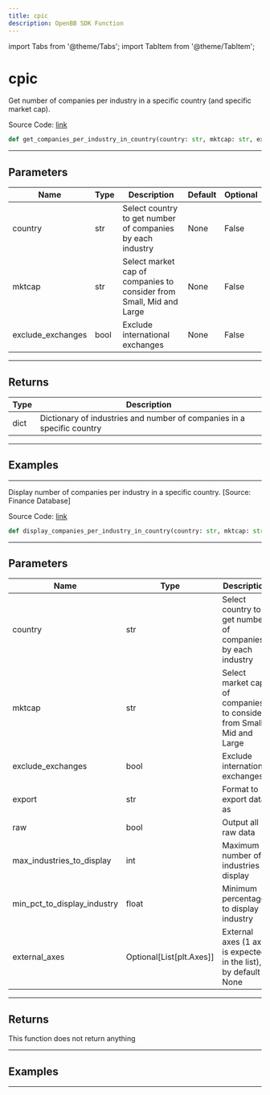 ```yaml
---
title: cpic
description: OpenBB SDK Function
---
```


import Tabs from '@theme/Tabs';
import TabItem from '@theme/TabItem';

# cpic

<Tabs>
<TabItem value="model" label="Model" default>

Get number of companies per industry in a specific country (and specific market cap).

Source Code: [link](https://github.com/OpenBB-finance/OpenBBTerminal/tree/main/openbb_terminal/stocks/sector_industry_analysis/financedatabase_model.py#L255)

```python
def get_companies_per_industry_in_country(country: str, mktcap: str, exclude_exchanges: bool) -> dict
```
---

## Parameters

| Name | Type | Description | Default | Optional |
| ---- | ---- | ----------- | ------- | -------- |
| country | str | Select country to get number of companies by each industry | None | False |
| mktcap | str | Select market cap of companies to consider from Small, Mid and Large | None | False |
| exclude_exchanges | bool | Exclude international exchanges | None | False |

---

## Returns

| Type | Description |
| ---- | ----------- |
| dict | Dictionary of industries and number of companies in a specific country |

---

## Examples

---



</TabItem>
<TabItem value="view" label="View">

Display number of companies per industry in a specific country. [Source: Finance Database]

Source Code: [link](https://github.com/OpenBB-finance/OpenBBTerminal/tree/main/openbb_terminal/stocks/sector_industry_analysis/financedatabase_view.py#L376)

```python
def display_companies_per_industry_in_country(country: str, mktcap: str, exclude_exchanges: bool, export: str, raw: bool, max_industries_to_display: int, min_pct_to_display_industry: float, external_axes: Optional[List[matplotlib.axes._axes.Axes]]) -> None
```
---

## Parameters

| Name | Type | Description | Default | Optional |
| ---- | ---- | ----------- | ------- | -------- |
| country | str | Select country to get number of companies by each industry | None | False |
| mktcap | str | Select market cap of companies to consider from Small, Mid and Large | None | False |
| exclude_exchanges | bool | Exclude international exchanges | None | False |
| export | str | Format to export data as | None | False |
| raw | bool | Output all raw data | None | False |
| max_industries_to_display | int | Maximum number of industries to display | None | False |
| min_pct_to_display_industry | float | Minimum percentage to display industry | None | False |
| external_axes | Optional[List[plt.Axes]] | External axes (1 axis is expected in the list), by default None | None | True |

---

## Returns

This function does not return anything

---

## Examples

---



</TabItem>
</Tabs>
